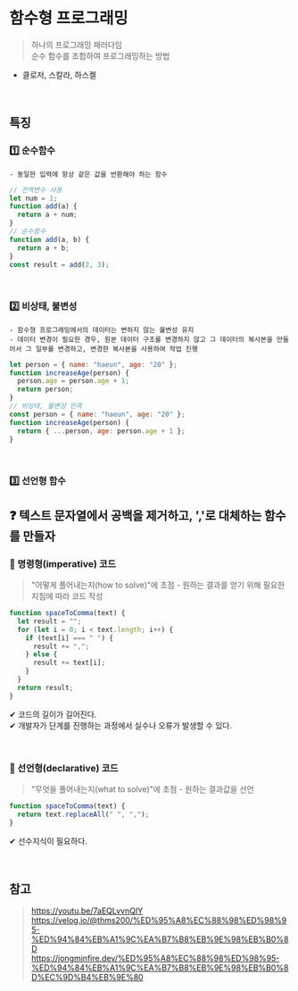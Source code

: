 # 함수형 프로그래밍

> 하나의 프로그래밍 패러다임  
> 순수 함수를 조합하여 프로그래밍하는 방법
- 클로저, 스칼라, 하스켈

<br>

## 특징

### 1️⃣ 순수함수

    - 동일한 입력에 항상 같은 값을 반환해야 하는 함수

```javascript
// 전역변수 사용
let num = 1;
function add(a) {
  return a + num;
}
// 순수함수
function add(a, b) {
  return a + b;
}
const result = add(2, 3);
```

<br>

### 2️⃣ 비상태, 불변성

    - 함수형 프로그래밍에서의 데이터는 변하지 않는 불변성 유지
    - 데이터 변경이 필요한 경우, 원본 데이터 구조를 변경하지 않고 그 데이터의 복사본을 만들어서 그 일부를 변경하고, 변경한 복사본을 사용하여 작업 진행

```javascript
let person = { name: "haeun", age: "20" };
function increaseAge(person) {
  person.age = person.age + 1;
  return person;
}
// 비상태, 불변성 만족
const person = { name: "haeun", age: "20" };
function increaseAge(person) {
  return { ...person, age: person.age + 1 };
}
```

<br>

### 3️⃣ 선언형 함수

## ❓ 텍스트 문자열에서 공백을 제거하고, ','로 대체하는 함수를 만들자

### 📌 명령형(imperative) 코드

> "어떻게 풀어내는지(how to solve)"에 초점
    - 원하는 결과를 얻기 위해 필요한 지침에 따라 코드 작성

```javascript
function spaceToComma(text) {
  let result = "";
  for (let i = 0; i < text.length; i++) {
    if (text[i] === " ") {
      result += ",";
    } else {
      result += text[i];
    }
  }
  return result;
}
```

✔ 코드의 길이가 길어진다.  
✔ 개발자가 단계를 진행하는 과정에서 실수나 오류가 발생할 수 있다.

<br>

### 📌 선언형(declarative) 코드

> "무엇을 풀어내는지(what to solve)"에 초점
    - 원하는 결과값을 선언

```javascript
function spaceToComma(text) {
  return text.replaceAll(" ", ",");
}
```

✔ 선수지식이 필요하다.

<br>

## 참고

> https://youtu.be/7aEQLvvnQIY  
> https://velog.io/@thms200/%ED%95%A8%EC%88%98%ED%98%95-%ED%94%84%EB%A1%9C%EA%B7%B8%EB%9E%98%EB%B0%8D  
> https://jongminfire.dev/%ED%95%A8%EC%88%98%ED%98%95-%ED%94%84%EB%A1%9C%EA%B7%B8%EB%9E%98%EB%B0%8D%EC%9D%B4%EB%9E%80
